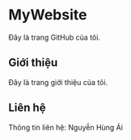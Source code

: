 # MyWebsite
Đây là trang GitHub của tôi.
## Giới thiệu
Đây là trang giới thiệu của tôi.

## Liên hệ
Thông tin liên hệ: Nguyễn Hùng Ái
